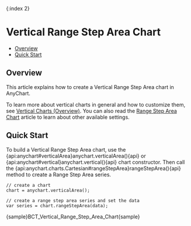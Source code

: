 {:index 2}
# Vertical Range Step Area Chart

* [Overview](#overview)
* [Quick Start](#quick_start)

## Overview

This article explains how to create a Vertical Range Step Area chart in AnyChart.

To learn more about vertical charts in general and how to customize them, see [Vertical Charts (Overview)](Overview). You can also read the [Range Step Area Chart](../Range_Step_Area_Chart) article to learn about other available settings.

## Quick Start

To build a Vertical Range Step Area chart, use the {api:anychart#verticalArea}anychart.verticalArea(){api} or {api:anychart#vertical}anychart.vertical(){api} chart constructor. Then call the {api:anychart.charts.Cartesian#rangeStepArea}rangeStepArea(){api} method to create a Range Step Area series.

```
// create a chart
chart = anychart.verticalArea();

// create a range step area series and set the data
var series = chart.rangeStepArea(data);
```

{sample}BCT\_Vertical\_Range\_Step\_Area\_Chart{sample}